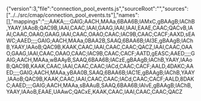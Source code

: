 {"version":3,"file":"connection_pool_events.js","sourceRoot":"","sources":["../../src/cmap/connection_pool_events.ts"],"names":[],"mappings":";;;AAKA;;;;GAIG;AACH,MAAa,6BAA6B;IAMxC,gBAAgB;IAChB,YAAY,IAAoB;QAC9B,IAAI,CAAC,IAAI,GAAG,IAAI,IAAI,EAAE,CAAC;QACvB,IAAI,CAAC,OAAO,GAAG,IAAI,CAAC,OAAO,CAAC;IAC9B,CAAC;CACF;AAXD,sEAWC;AAED;;;;GAIG;AACH,MAAa,0BAA2B,SAAQ,6BAA6B;IAI3E,gBAAgB;IAChB,YAAY,IAAoB;QAC9B,KAAK,CAAC,IAAI,CAAC,CAAC;QACZ,IAAI,CAAC,OAAO,GAAG,IAAI,CAAC,OAAO,CAAC;IAC9B,CAAC;CACF;AATD,gEASC;AAED;;;;GAIG;AACH,MAAa,wBAAyB,SAAQ,6BAA6B;IACzE,gBAAgB;IAChB,YAAY,IAAoB;QAC9B,KAAK,CAAC,IAAI,CAAC,CAAC;IACd,CAAC;CACF;AALD,4DAKC;AAED;;;;GAIG;AACH,MAAa,yBAA0B,SAAQ,6BAA6B;IAC1E,gBAAgB;IAChB,YAAY,IAAoB;QAC9B,KAAK,CAAC,IAAI,CAAC,CAAC;IACd,CAAC;CACF;AALD,8DAKC;AAED;;;;GAIG;AACH,MAAa,sBAAuB,SAAQ,6BAA6B;IAIvE,gBAAgB;IAChB,YAAY,IAAoB,EAAE,UAAwC;QACxE,KAAK,CAAC,IAAI,CAAC,CAAC;QACZ